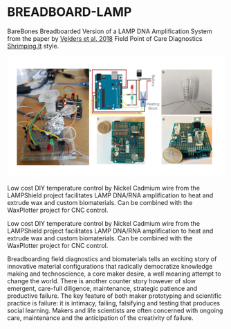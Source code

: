 # BREADBOARD-LAMP

BareBones Breadboarded Version of a LAMP DNA Amplification System from the paper by [Velders et al. 2018](https://pubmed.ncbi.nlm.nih.gov/29391052/) Field Point of Care Diagnostics [Shrimping.It](http://start.shrimping.it/) style.

![Image of breadboard prototype and paper diagram](images/BREADBOARD-LAMP-MONTAGE.png)

Low cost DIY temperature control by Nickel Cadmium wire from the LAMPShield project facilitates LAMP DNA/RNA amplification to heat and extrude wax and custom biomaterials. Can be combined with the WaxPlotter project for CNC control. 

Low cost DIY temperature control by Nickel Cadmium wire from the LAMPShield project facilitates LAMP DNA/RNA amplification to heat and extrude wax and custom biomaterials. Can be combined with the WaxPlotter project for CNC control. 

Breadboarding field diagnostics and biomaterials tells an exciting story of innovative material configurations that radically democratize knowledge making and technoscience, a core maker desire, a well meaning attempt to change the world. There is another counter story however of slow emergent, care-full diligence, maintenance, strategic patience and productive failure. The key feature of both maker prototyping and scientific practice is failure: it is intimacy, failing, falsifying and testing that produces social learning. Makers and life scientists are often concerned with ongoing care, maintenance and the anticipation of the creativity of failure.

